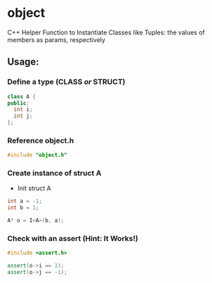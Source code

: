 # object
C++ Helper Function to Instantiate Classes like Tuples: the values of members as params, respectively

## Usage:

### Define a type (CLASS *or* STRUCT)
```cpp
class A {
public:
  int i;
  int j;
};
```
  
### Reference object.h
```cpp
#include "object.h"
```
  

### Create instance of struct A 
* Init struct A 
```cpp
int a = -1;
int b = 1;

A* o = I<A>(b, a);
```
  
### Check with an assert (Hint: It Works!)
```cpp
#include <assert.h>  

assert(o->i == 1);
assert(o->j == -1);
```
